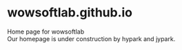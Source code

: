 # wowsoftlab.github.io
Home page for wowsoftlab  
Our homepage is under construction by hypark and jypark.  
